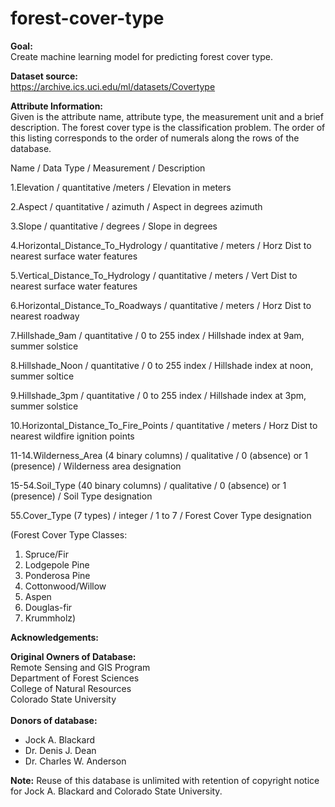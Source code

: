 # forest-cover-type

**Goal:**<br>
Create machine learning model for predicting forest cover type.

**Dataset source:**<br>
https://archive.ics.uci.edu/ml/datasets/Covertype

**Attribute Information:**<br>
Given is the attribute name, attribute type, the measurement unit and a brief description. The forest cover type is the classification problem. The order of this listing corresponds to the order of numerals along the rows of the database.

Name / Data Type / Measurement / Description 

1.Elevation / quantitative /meters / Elevation in meters 

2.Aspect / quantitative / azimuth / Aspect in degrees azimuth 

3.Slope / quantitative / degrees / Slope in degrees 

4.Horizontal_Distance_To_Hydrology / quantitative / meters / Horz Dist to nearest surface water features 

5.Vertical_Distance_To_Hydrology / quantitative / meters / Vert Dist to nearest surface water features 

6.Horizontal_Distance_To_Roadways / quantitative / meters / Horz Dist to nearest roadway 

7.Hillshade_9am / quantitative / 0 to 255 index / Hillshade index at 9am, summer solstice 

8.Hillshade_Noon / quantitative / 0 to 255 index / Hillshade index at noon, summer soltice 

9.Hillshade_3pm / quantitative / 0 to 255 index / Hillshade index at 3pm, summer solstice 

10.Horizontal_Distance_To_Fire_Points / quantitative / meters / Horz Dist to nearest wildfire ignition points 

11-14.Wilderness_Area (4 binary columns) / qualitative / 0 (absence) or 1 (presence) / Wilderness area designation 

15-54.Soil_Type (40 binary columns) / qualitative / 0 (absence) or 1 (presence) / Soil Type designation 

55.Cover_Type (7 types) / integer / 1 to 7 / Forest Cover Type designation

(Forest Cover Type Classes:	
1. Spruce/Fir
2. Lodgepole Pine
3. Ponderosa Pine
4. Cottonwood/Willow
5. Aspen
6. Douglas-fir
7. Krummholz)

**Acknowledgements:**<br>

**Original Owners of Database:<br>**
Remote Sensing and GIS Program   
Department of Forest Sciences   
College of Natural Resources   
Colorado State University
<br>                                       
**Donors of database:<br>**
- Jock A. Blackard
- Dr. Denis J. Dean
- Dr. Charles W. Anderson
    
**Note:** Reuse of this database is unlimited with retention of copyright notice for Jock A. Blackard and Colorado State University.    
